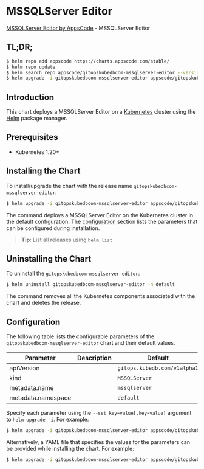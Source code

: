# MSSQLServer Editor

[MSSQLServer Editor by AppsCode](https://appscode.com) - MSSQLServer Editor

## TL;DR;

```bash
$ helm repo add appscode https://charts.appscode.com/stable/
$ helm repo update
$ helm search repo appscode/gitopskubedbcom-mssqlserver-editor --version=v0.20.0
$ helm upgrade -i gitopskubedbcom-mssqlserver-editor appscode/gitopskubedbcom-mssqlserver-editor -n default --create-namespace --version=v0.20.0
```

## Introduction

This chart deploys a MSSQLServer Editor on a [Kubernetes](http://kubernetes.io) cluster using the [Helm](https://helm.sh) package manager.

## Prerequisites

- Kubernetes 1.20+

## Installing the Chart

To install/upgrade the chart with the release name `gitopskubedbcom-mssqlserver-editor`:

```bash
$ helm upgrade -i gitopskubedbcom-mssqlserver-editor appscode/gitopskubedbcom-mssqlserver-editor -n default --create-namespace --version=v0.20.0
```

The command deploys a MSSQLServer Editor on the Kubernetes cluster in the default configuration. The [configuration](#configuration) section lists the parameters that can be configured during installation.

> **Tip**: List all releases using `helm list`

## Uninstalling the Chart

To uninstall the `gitopskubedbcom-mssqlserver-editor`:

```bash
$ helm uninstall gitopskubedbcom-mssqlserver-editor -n default
```

The command removes all the Kubernetes components associated with the chart and deletes the release.

## Configuration

The following table lists the configurable parameters of the `gitopskubedbcom-mssqlserver-editor` chart and their default values.

|     Parameter      | Description |                 Default                 |
|--------------------|-------------|-----------------------------------------|
| apiVersion         |             | <code>gitops.kubedb.com/v1alpha1</code> |
| kind               |             | <code>MSSQLServer</code>                |
| metadata.name      |             | <code>mssqlserver</code>                |
| metadata.namespace |             | <code>default</code>                    |


Specify each parameter using the `--set key=value[,key=value]` argument to `helm upgrade -i`. For example:

```bash
$ helm upgrade -i gitopskubedbcom-mssqlserver-editor appscode/gitopskubedbcom-mssqlserver-editor -n default --create-namespace --version=v0.20.0 --set apiVersion=gitops.kubedb.com/v1alpha1
```

Alternatively, a YAML file that specifies the values for the parameters can be provided while
installing the chart. For example:

```bash
$ helm upgrade -i gitopskubedbcom-mssqlserver-editor appscode/gitopskubedbcom-mssqlserver-editor -n default --create-namespace --version=v0.20.0 --values values.yaml
```
